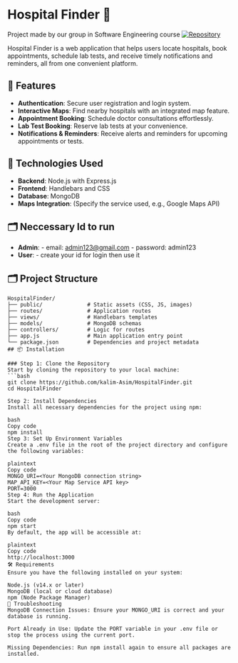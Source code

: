 # Hospital Finder 🏥
Project made by our group in Software Engineering course
[![Repository](https://img.shields.io/badge/GitHub-HospitalFinder-blue?style=flat-square)](https://github.com/kalim-Asim/HospitalFinder)

Hospital Finder is a web application that helps users locate hospitals, book appointments, schedule lab tests, and receive timely notifications and reminders, all from one convenient platform.

## 🌟 Features

- **Authentication**: Secure user registration and login system.
- **Interactive Maps**: Find nearby hospitals with an integrated map feature.
- **Appointment Booking**: Schedule doctor consultations effortlessly.
- **Lab Test Booking**: Reserve lab tests at your convenience.
- **Notifications & Reminders**: Receive alerts and reminders for upcoming appointments or tests.

## 🔧 Technologies Used

- **Backend**: Node.js with Express.js
- **Frontend**: Handlebars and CSS
- **Database**: MongoDB
- **Maps Integration**: (Specify the service used, e.g., Google Maps API)
## 🗂 Neccessary Id to run
- **Admin**: - email: admin123@gmail.com
             - password: admin123
- **User**: - create your id for login then use it
  
## 🗂 Project Structure

```plaintext
HospitalFinder/
├── public/              # Static assets (CSS, JS, images)
├── routes/              # Application routes
├── views/               # Handlebars templates
├── models/              # MongoDB schemas
├── controllers/         # Logic for routes
├── app.js               # Main application entry point
└── package.json         # Dependencies and project metadata
## 📦 Installation

### Step 1: Clone the Repository
Start by cloning the repository to your local machine:
```bash
git clone https://github.com/kalim-Asim/HospitalFinder.git
cd HospitalFinder

Step 2: Install Dependencies
Install all necessary dependencies for the project using npm:

bash
Copy code
npm install
Step 3: Set Up Environment Variables
Create a .env file in the root of the project directory and configure the following variables:

plaintext
Copy code
MONGO_URI=<Your MongoDB connection string>
MAP_API_KEY=<Your Map Service API key>
PORT=3000
Step 4: Run the Application
Start the development server:

bash
Copy code
npm start
By default, the app will be accessible at:

plaintext
Copy code
http://localhost:3000
🛠 Requirements
Ensure you have the following installed on your system:

Node.js (v14.x or later)
MongoDB (local or cloud database)
npm (Node Package Manager)
🔧 Troubleshooting
MongoDB Connection Issues: Ensure your MONGO_URI is correct and your database is running.

Port Already in Use: Update the PORT variable in your .env file or stop the process using the current port.

Missing Dependencies: Run npm install again to ensure all packages are installed.
